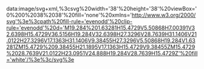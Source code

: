 data:image/svg+xml,%3csvg%20width='38'%20height='38'%20viewBox='0%200%2038%2038'%20fill='none'%20xmlns='http://www.w3.org/2000/svg'%3e%3cpath%20fill-rule='evenodd'%20clip-rule='evenodd'%20d='M19.284%201.63281H15.4729V5.50868H7.00391V32.6398H15.4729V36.5156H19.284V32.6398H27.3296V28.7639H31.1406V21.0122H27.3296V17.1363H31.1406V9.38455H27.3296V5.50868H19.284V1.63281ZM15.4729%209.38455H21.1895V17.1363H15.4729V9.38455ZM15.4729%2028.7639V21.0122H23.0951V24.888H19.284V28.7639H15.4729Z'%20fill='white'/%3e%3c/svg%3e